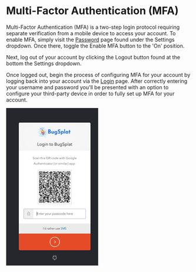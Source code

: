 # Multi-Factor Authentication (MFA)

Multi-Factor Authentication (MFA) is a two-step login protocol requiring separate verification from a mobile device to access your account.  To enable MFA, simply visit the [Password](https://app.bugsplat.com/v2/password) page found under the Settings dropdown. Once there, toggle the Enable MFA button to the 'On' position. &#x20;

Next, log out of your account by clicking the Logout button found at the bottom the Settings dropdown. &#x20;

Once logged out, begin the process of configuring MFA for your account by logging back into your account via the [Login](https://app.bugsplat.com/cognito/login) page.  After correctly entering your username and password you'll be presented with an option to configure your third-party device in order to fully set up MFA for your account.&#x20;

![](../../.gitbook/assets/mfa-2f.png)&#x20;





